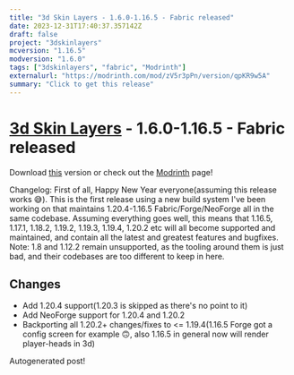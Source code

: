 ```yaml
---
title: "3d Skin Layers - 1.6.0-1.16.5 - Fabric released"
date: 2023-12-31T17:40:37.357142Z
draft: false
project: "3dskinlayers"
mcversion: "1.16.5"
modversion: "1.6.0"
tags: ["3dskinlayers", "fabric", "Modrinth"]
externalurl: "https://modrinth.com/mod/zV5r3pPn/version/qpKR9w5A"
summary: "Click to get this release"
---
```

# [3d Skin Layers](/project/3dskinlayers) - 1.6.0-1.16.5 - Fabric released
Download [this](https://modrinth.com/mod/zV5r3pPn/version/qpKR9w5A) version or check out the [Modrinth](https://modrinth.com/mod/zV5r3pPn) page!

Changelog: First of all, Happy New Year everyone(assuming this release works 😅).
This is the first release using a new build system I've been working on that maintains 1.20.4-1.16.5 Fabric/Forge/NeoForge all in the same codebase. Assuming everything goes well, this means that 1.16.5, 1.17.1, 1.18.2, 1.19.2, 1.19.3, 1.19.4, 1.20.2 etc will all become supported and maintained, and contain all the latest and greatest features and bugfixes. 
Note: 1.8 and 1.12.2 remain unsupported, as the tooling around them is just bad, and their codebases are too different to keep in here.
## Changes
- Add 1.20.4 support(1.20.3 is skipped as there's no point to it)
- Add NeoForge support for 1.20.4 and 1.20.2
- Backporting all 1.20.2+ changes/fixes to <= 1.19.4(1.16.5 Forge got a config screen for example 🙃, also 1.16.5 in general now will render player-heads in 3d)

Autogenerated post!
